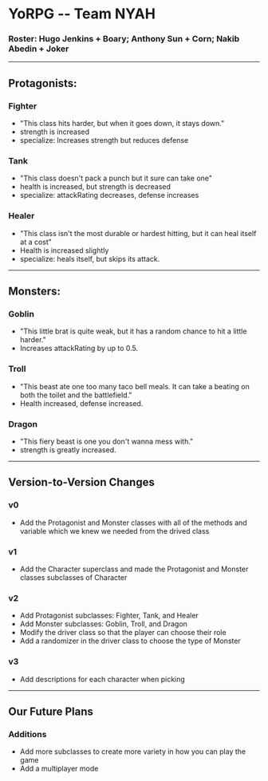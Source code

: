# YoRPG -- Team NYAH
### Roster: Hugo Jenkins + Boary; Anthony Sun + Corn; Nakib Abedin + Joker
---
## Protagonists:
### Fighter
- "This class hits harder, but when it goes down, it stays down."
- strength is increased
- specialize: Increases strength but reduces defense

### Tank
- "This class doesn't pack a punch but it sure can take one"
- health is increased, but strength is decreased
- specialize: attackRating decreases, defense increases

### Healer
- "This class isn't the most durable or hardest hitting, but it can heal itself at a cost"
- Health is increased slightly
- specialize: heals itself, but skips its attack.
---
## Monsters:
### Goblin
- "This little brat is quite weak, but it has a random chance to hit a little harder."
- Increases attackRating by up to 0.5.

### Troll
- "This beast ate one too many taco bell meals. It can take a beating on both the toilet and the battlefield."
- Health increased, defense increased.

### Dragon
- "This fiery beast is one you don't wanna mess with."
- strength is greatly increased.
---
## Version-to-Version Changes
### v0
- Add the Protagonist and Monster classes with all of the methods and variable which we knew we needed from the drived class
### v1
- Add the Character superclass and made the Protagonist and Monster classes subclasses of Character
### v2
- Add Protagonist subclasses: Fighter, Tank, and Healer
- Add Monster subclasses: Goblin, Troll, and Dragon
- Modify the driver class so that the player can choose their role
- Add a randomizer in the driver class to choose the type of Monster
### v3
- Add descriptions for each character when picking
---
## Our Future Plans
### Additions
- Add more subclasses to create more variety in how you can play the game
- Add a multiplayer mode
